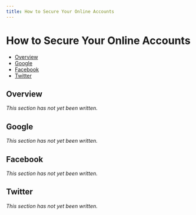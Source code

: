 ```yaml
---
title: How to Secure Your Online Accounts
---
```


# How to Secure Your Online Accounts

* [Overview](#overview)
* [Google](#google)
* [Facebook](#facebook)
* [Twitter](#twitter)

## Overview

_This section has not yet been written._

## Google

_This section has not yet been written._

## Facebook

_This section has not yet been written._

## Twitter

_This section has not yet been written._
